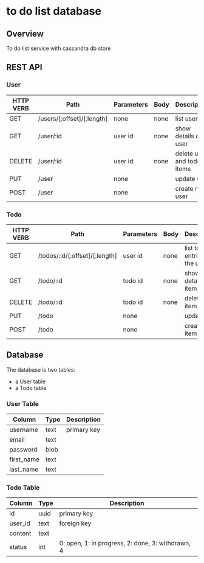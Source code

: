 # to do list database

## Overview
To do list service with cassandra db store 

## REST API 

### User

|HTTP VERB|Path|Parameters|Body|Description|
|---------|----|----------|----|-----------|
|GET|/users/[:offset]/[:length]|none|none|list users|
|GET|/user/:id|user id|none|show details of user|
|DELETE|/user/:id|user id|none|delete user and todo items|
|PUT|/user|none||update user|
|POST|/user|none||create new user|


### Todo
|HTTP VERB|Path|Parameters|Body|Description|
|---------|----|----------|----|-----------|
|GET|/todos/:id/[:offset]/[:length]|user id|none|list todo entries for the user|
|GET|/todo/:id|todo id|none|show details of item|
|DELETE|/todo/:id|todo id|none|delete todo item|
|PUT|/todo|none||update item|
|POST|/todo|none||create new item|


## Database 

The database is two tables:
* a User table
* a Todo table

### User Table

|Column|Type|Description|
|------|----|-----------|
|username|text|primary key|
|email|text||
|password|blob||
|first_name|text||
|last_name|text||

### Todo Table

|Column|Type|Description|
|------|----|-----------|
|id|uuid|primary key|
|user_id|text|foreign key|
|content|text||
|status|int|0: open, 1: in progress, 2: done, 3: withdrawn, 4|
